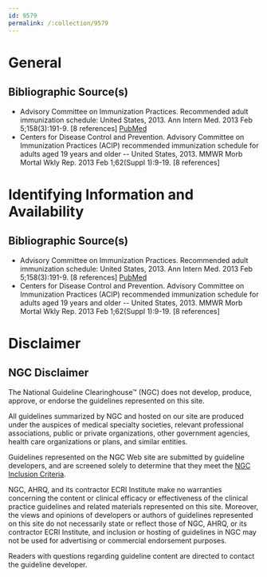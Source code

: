 ```yaml
---
id: 9579
permalink: /:collection/9579
---
```


# General

## Bibliographic Source(s)

- Advisory Committee on Immunization Practices. Recommended adult immunization schedule: United States, 2013. Ann Intern Med. 2013 Feb 5;158(3):191-9. [8 references] [ PubMed ](http://www.ncbi.nlm.nih.gov/entrez/query.fcgi?cmd=Retrieve&db=pubmed&dopt=Abstract&list_uids=23358660)
- Centers for Disease Control and Prevention. Advisory Committee on Immunization Practices (ACIP) recommended immunization schedule for adults aged 19 years and older -- United States, 2013. MMWR Morb Mortal Wkly Rep. 2013 Feb 1;62(Suppl 1):9-19. [8 references]

# Identifying Information and Availability

## Bibliographic Source(s)

- Advisory Committee on Immunization Practices. Recommended adult immunization schedule: United States, 2013. Ann Intern Med. 2013 Feb 5;158(3):191-9. [8 references] [ PubMed ](http://www.ncbi.nlm.nih.gov/entrez/query.fcgi?cmd=Retrieve&db=pubmed&dopt=Abstract&list_uids=23358660)
- Centers for Disease Control and Prevention. Advisory Committee on Immunization Practices (ACIP) recommended immunization schedule for adults aged 19 years and older -- United States, 2013. MMWR Morb Mortal Wkly Rep. 2013 Feb 1;62(Suppl 1):9-19. [8 references]

# Disclaimer

## NGC Disclaimer

The National Guideline Clearinghouse™ (NGC) does not develop, produce, approve, or endorse the guidelines represented on this site.

All guidelines summarized by NGC and hosted on our site are produced under the auspices of medical specialty societies, relevant professional associations, public or private organizations, other government agencies, health care organizations or plans, and similar entities.

Guidelines represented on the NGC Web site are submitted by guideline developers, and are screened solely to determine that they meet the [NGC Inclusion Criteria](/help-and-about/summaries/inclusion-criteria).

NGC, AHRQ, and its contractor ECRI Institute make no warranties concerning the content or clinical efficacy or effectiveness of the clinical practice guidelines and related materials represented on this site. Moreover, the views and opinions of developers or authors of guidelines represented on this site do not necessarily state or reflect those of NGC, AHRQ, or its contractor ECRI Institute, and inclusion or hosting of guidelines in NGC may not be used for advertising or commercial endorsement purposes.

Readers with questions regarding guideline content are directed to contact the guideline developer.

